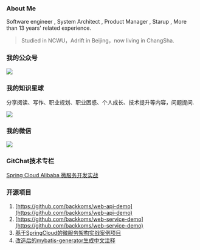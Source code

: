 ### About Me 

Software engineer , System Architect , Product Manager , Starup , More than 13 years' related experience.

> Studied in NCWU，Adrift in Beijing，now living in ChangSha.

### 我的公众号

![](https://static01.imgkr.com/temp/76753061478147af86afd9e95ca4a9a0.jpg)

### 我的知识星球

分享阅读、写作、职业规划、职业困惑、个人成长、技术提升等内容，问题提问.

![](https://static01.imgkr.com/temp/6e741eb6889f42a0b489f27e71b98734.png)

### 我的微信
![](https://static01.imgkr.com/temp/f406ed5745c34c7db582e224d46cc38b.jpeg)


### GitChat技术专栏
[Spring Cloud Alibaba 微服务开发实战](https://gitbook.cn/gitchat/column/5eb0d962d57c4106ecc28597)

### 开源项目

1. [https://github.com/backkoms/web-api-demo](https://github.com/backkoms/web-api-demo)
2. [https://github.com/backkoms/web-service-demo](https://github.com/backkoms/web-service-demo)
3. [基于SpringCloud的微服务架构实战案例项目](https://github.com/backkoms/simplemall)
4. [改造后的mybatis-generator生成中文注释](https://github.com/backkoms/mybatis-generator-comments)
